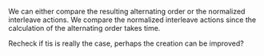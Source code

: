 We can either compare the resulting alternating order or the normalized interleave actions.
We compare the normalized interleave actions since the calculation of the alternating order takes time.

Recheck if tis is really the case, perhaps the creation can be improved?